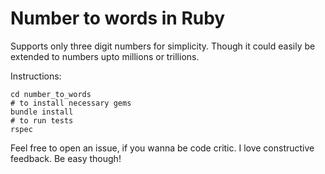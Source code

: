 # Number to words in Ruby

Supports only three digit numbers for simplicity. Though it could easily be extended to numbers upto millions or trillions.

Instructions:

```
cd number_to_words
# to install necessary gems
bundle install
# to run tests
rspec
```

Feel free to open an issue, if you wanna be code critic. I love constructive feedback. Be easy though!
